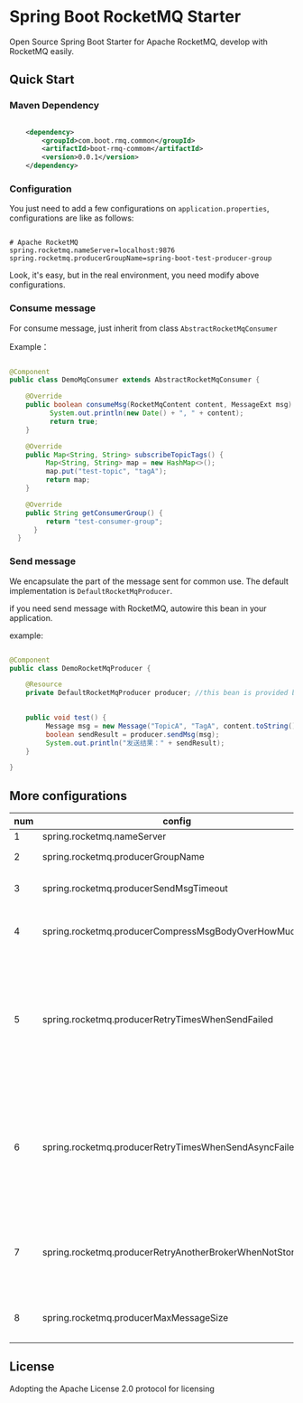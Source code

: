 # Spring Boot RocketMQ Starter
Open Source Spring Boot Starter for Apache RocketMQ, develop with RocketMQ easily.

## Quick Start

### Maven Dependency

```xml

    <dependency>
        <groupId>com.boot.rmq.common</groupId>
	    <artifactId>boot-rmq-commom</artifactId>
        <version>0.0.1</version>
    </dependency>

```
### Configuration

You just need to add a few configurations on `application.properties`, configurations are like as follows:

```properties

# Apache RocketMQ
spring.rocketmq.nameServer=localhost:9876
spring.rocketmq.producerGroupName=spring-boot-test-producer-group

```

Look, it's easy, but in the real environment, you need modify above configurations.

### Consume message

For consume message, just inherit from class `AbstractRocketMqConsumer`

Example：

```java

@Component
public class DemoMqConsumer extends AbstractRocketMqConsumer {

    @Override
    public boolean consumeMsg(RocketMqContent content, MessageExt msg) {
          System.out.println(new Date() + ", " + content);
          return true;
    }

    @Override
    public Map<String, String> subscribeTopicTags() {
         Map<String, String> map = new HashMap<>();
         map.put("test-topic", "tagA");
         return map;
    }

    @Override
    public String getConsumerGroup() {
         return "test-consumer-group";
      }
  }
```

### Send message

We encapsulate the part of the message sent for common use. The default implementation is `DefaultRocketMqProducer`.

if you need send message with RocketMQ, autowire this bean in your application. 

example: 

```java

@Component
public class DemoRocketMqProducer {

    @Resource
    private DefaultRocketMqProducer producer; //this bean is provided by default.

  
    public void test() {
         Message msg = new Message("TopicA", "TagA", content.toString().getBytes());
         boolean sendResult = producer.sendMsg(msg);
         System.out.println("发送结果：" + sendResult);
    }

}

```

## More configurations

|   num   | config                                       | description   | default  |
| ---- | ----------------------------------------     | ---- | -------- |
| 1 | spring.rocketmq.nameServer |  name server    |  |
| 2 | spring.rocketmq.producerGroupName |  name of producer    | |
| 3 | spring.rocketmq.producerSendMsgTimeout |  millis of send message timeout    | 3000 |
| 4 | spring.rocketmq.producerCompressMsgBodyOverHowMuch |  Compress message body threshold    | 4000 |
| 5 | spring.rocketmq.producerRetryTimesWhenSendFailed |  Maximum number of retry to perform internally before claiming sending failure in synchronous mode    |  2 |
| 6 | spring.rocketmq.producerRetryTimesWhenSendAsyncFailed |  Maximum number of retry to perform internally before claiming sending failure in asynchronous mode    | 2  |
| 7 | spring.rocketmq.producerRetryAnotherBrokerWhenNotStoreOk |  Indicate whether to retry another broker on sending failure internally    | false |
| 8 | spring.rocketmq.producerMaxMessageSize |  Maximum allowed message size in bytes    | 1024 * 4  |


## License

Adopting the Apache License 2.0 protocol for licensing

